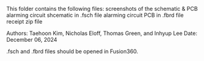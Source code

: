 This folder contains the following files:
    screenshots of the schematic & PCB
    alarming circuit shcematic in .fsch file
    alarming circuit PCB in .fbrd file
    receipt zip file

Authors: Taehoon Kim, Nicholas Eloff, Thomas Green, and Inhyup Lee
Date: December 06, 2024


.fsch and .fbrd files should be opened in Fusion360.